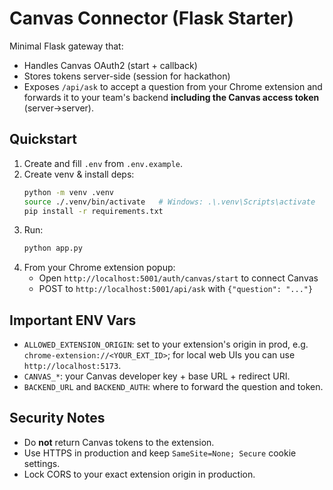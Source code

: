 # Canvas Connector (Flask Starter)

Minimal Flask gateway that:
- Handles Canvas OAuth2 (start + callback)
- Stores tokens server-side (session for hackathon)
- Exposes `/api/ask` to accept a question from your Chrome extension and forwards
  it to your team's backend **including the Canvas access token** (server→server).

## Quickstart
1) Create and fill `.env` from `.env.example`.
2) Create venv & install deps:
   ```bash
   python -m venv .venv
   source ./.venv/bin/activate   # Windows: .\.venv\Scripts\activate
   pip install -r requirements.txt
   ```
3) Run:
   ```bash
   python app.py
   ```
4) From your Chrome extension popup:
   - Open `http://localhost:5001/auth/canvas/start` to connect Canvas
   - POST to `http://localhost:5001/api/ask` with `{"question": "..."}`

## Important ENV Vars
- `ALLOWED_EXTENSION_ORIGIN`: set to your extension's origin in prod, e.g.
  `chrome-extension://<YOUR_EXT_ID>`; for local web UIs you can use `http://localhost:5173`.
- `CANVAS_*`: your Canvas developer key + base URL + redirect URI.
- `BACKEND_URL` and `BACKEND_AUTH`: where to forward the question and token.

## Security Notes
- Do **not** return Canvas tokens to the extension.
- Use HTTPS in production and keep `SameSite=None; Secure` cookie settings.
- Lock CORS to your exact extension origin in production.
